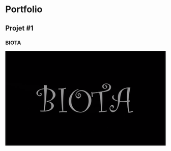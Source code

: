 # Portfolio

## Projet #1
### BIOTA

[![image de BIOTA](images/biota.png)](https://www.youtube.com/watch?v=TYIZgZ5-SGg&t=2s)

